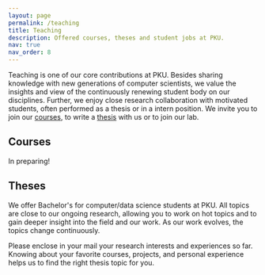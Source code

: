 ```yaml
---
layout: page
permalink: /teaching
title: Teaching
description: Offered courses, theses and student jobs at PKU.
nav: true
nav_order: 8
---
```


Teaching is one of our core contributions at PKU.
Besides sharing knowledge with new generations of computer scientists,
we value the insights and view of the continuously renewing student body on our disciplines.
Further, we enjoy close research collaboration with motivated students,
often performed as a thesis or in a intern position.
We invite you to join our [courses](#courses),
to write a [thesis](#theses) with us or to join our lab.

## Courses

In preparing!

## Theses

We offer Bachelor's for computer/data science students at PKU.
All topics are close to our ongoing research,
allowing you to work on hot topics
and to gain deeper insight into the field and our work.
As our work evolves, the topics change continuously.

Please enclose in your mail your research interests and experiences so far.
Knowing about your favorite courses, projects, and personal experience
helps us to find the right thesis topic for you.
